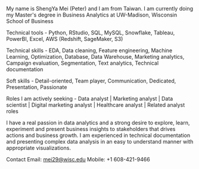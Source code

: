 My name is ShengYa Mei (Peter) and I am from Taiwan. I am currently doing my Master's degree in Business Analytics at UW-Madison, Wisconsin School of Business

Technical tools - Python, RStudio, SQL, MySQL, Snowflake, Tableau, PowerBI, Excel, AWS (Redshift, SageMaker, S3)

Technical skills - EDA, Data cleaning, Feature engineering, Machine Learning, Optimization, Database, Data Warehouse, Marketing analytics, Campaign evaluation, Segmentation, Text analytics, Technical documentation

Soft skills - Detail-oriented, Team player, Communication, Dedicated, Presentation, Passionate

Roles I am actively seeking - Data analyst | Marketing analyst | Data scientist | Digital marketing analyst | Healthcare analyst | Related analyst roles

I have a real passion in data analytics and a strong desire to explore, learn, experiment and present business insights to stakeholders that drives actions and business growth. I am experienced in technical documentation and presenting complex data analysis in an easy to understand manner with appropriate visualizations. 

Contact
Email: mei29@wisc.edu
Mobile: +1 608-421-9466

<!---
Pmei0617/Pmei0617 is a ✨ special ✨ repository because its `README.md` (this file) appears on your GitHub profile.
You can click the Preview link to take a look at your changes.
--->
